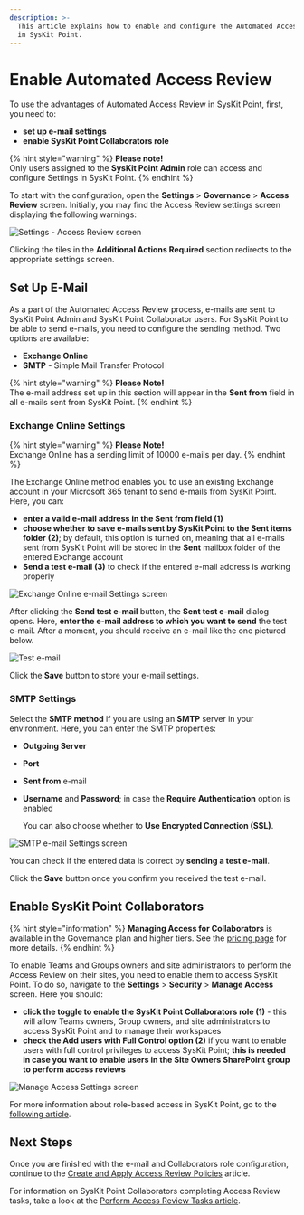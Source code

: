 ```yaml
---
description: >-
  This article explains how to enable and configure the Automated Access Review
  in SysKit Point.
---
```


# Enable Automated Access Review

To use the advantages of Automated Access Review in SysKit Point, first, you need to:

* **set up e-mail settings**
* **enable SysKit Point Collaborators role**

{% hint style="warning" %}
**Please note!**\
Only users assigned to the **SysKit Point Admin** role can access and configure Settings in SysKit Point.
{% endhint %}

To start with the configuration, open the **Settings** > **Governance** > **Access Review** screen. Initially, you may find the Access Review settings screen displaying the following warnings:

![Settings - Access Review screen](../../.gitbook/assets/enable-permissions-review\_settings.png)

Clicking the tiles in the **Additional Actions Required** section redirects to the appropriate settings screen.

## Set Up E-Mail

As a part of the Automated Access Review process, e-mails are sent to SysKit Point Admin and SysKit Point Collaborator users. For SysKit Point to be able to send e-mails, you need to configure the sending method. Two options are available:

* **Exchange Online**
* **SMTP** - Simple Mail Transfer Protocol

{% hint style="warning" %}
**Please Note!**\
The e-mail address set up in this section will appear in the **Sent from** field in all e-mails sent from SysKit Point.
{% endhint %}

### Exchange Online Settings

{% hint style="warning" %}
**Please Note!**\
Exchange Online has a sending limit of 10000 e-mails per day.
{% endhint %}

The Exchange Online method enables you to use an existing Exchange account in your Microsoft 365 tenant to send e-mails from SysKit Point. Here, you can:

* **enter a valid e-mail address in the Sent from field (1)**
* **choose whether to save e-mails sent by SysKit Point to the Sent items folder (2)**; by default, this option is turned on, meaning that all e-mails sent from SysKit Point will be stored in the **Sent** mailbox folder of the entered Exchange account
* **Send a test e-mail (3)** to check if the entered e-mail address is working properly

![Exchange Online e-mail Settings screen](../../.gitbook/assets/enable-permissions-review\_exchange-online-settings.png)

After clicking the **Send test e-mail** button, the **Sent test e-mail** dialog opens. Here, **enter the e-mail address to which you want to send** the test e-mail. After a moment, you should receive an e-mail like the one pictured below.

![Test e-mail](<../../.gitbook/assets/enable-permissions-review\_test-email (1) (2) (2) (3) (4) (4) (4) (6) (8) (2) (1).png>)

Click the **Save** button to store your e-mail settings.

### SMTP Settings

Select the **SMTP method** if you are using an **SMTP** server in your environment. Here, you can enter the SMTP properties:

* **Outgoing Server**
* **Port**
* **Sent from** e-mail
*   **Username** and **Password**; in case the **Require Authentication** option is enabled

    You can also choose whether to **Use Encrypted Connection (SSL)**.

![SMTP e-mail Settings screen](../../.gitbook/assets/enable-permissions-review\_smtp-settings.png)

You can check if the entered data is correct by **sending a test e-mail**.

Click the **Save** button once you confirm you received the test e-mail.

## Enable SysKit Point Collaborators

{% hint style="information" %}
**Managing Access for Collaborators** is available in the Governance plan and higher tiers. See the [pricing page](https://www.syskit.com/products/point/pricing/) for more details.
{% endhint %}

To enable Teams and Groups owners and site administrators to perform the Access Review on their sites, you need to enable them to access SysKit Point. 
To do so, navigate to the **Settings** &gt; **Security** &gt; **Manage Access** screen. Here you should:

* **click the toggle to enable the SysKit Point Collaborators role (1)** - this will allow Teams owners, Group owners, and site administrators to access SysKit Point and to manage their workspaces
* **check the Add users with Full Control option (2)** if you want to enable users with full control privileges to access SysKit Point; **this is needed in case you want to enable users in the Site Owners SharePoint group to perform access reviews**

![Manage Access Settings screen](../../.gitbook/assets/enable-permissions-review\_manage-access-settings.png)

For more information about role-based access in SysKit Point, go to the [following article](../../configuration/enable-role-based-access.md).

## Next Steps

Once you are finished with the e-mail and Collaborators role configuration, continue to the [Create and Apply Access Review Policies](create-apply-access-review-policies.md) article.

For information on SysKit Point Collaborators completing Access Review tasks, take a look at the [Perform Access Review Tasks article](../../point-collaborators/access-review.md).
